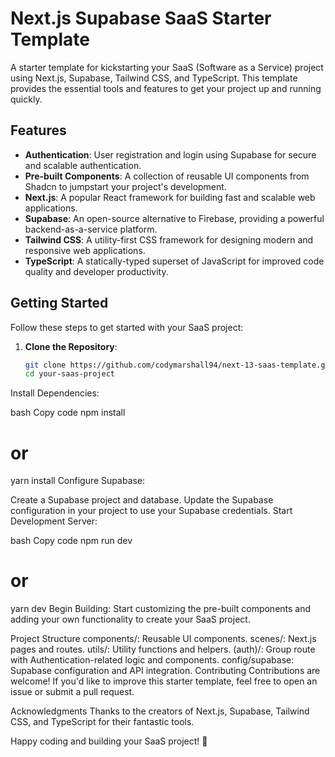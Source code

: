 # Next.js Supabase SaaS Starter Template

A starter template for kickstarting your SaaS (Software as a Service) project using Next.js, Supabase, Tailwind CSS, and TypeScript. This template provides the essential tools and features to get your project up and running quickly.

## Features

- **Authentication**: User registration and login using Supabase for secure and scalable authentication.
- **Pre-built Components**: A collection of reusable UI components from Shadcn to jumpstart your project's development.
- **Next.js**: A popular React framework for building fast and scalable web applications.
- **Supabase**: An open-source alternative to Firebase, providing a powerful backend-as-a-service platform.
- **Tailwind CSS**: A utility-first CSS framework for designing modern and responsive web applications.
- **TypeScript**: A statically-typed superset of JavaScript for improved code quality and developer productivity.

## Getting Started

Follow these steps to get started with your SaaS project:

1. **Clone the Repository**:

   ```bash
   git clone https://github.com/codymarshall94/next-13-saas-template.git
   cd your-saas-project
Install Dependencies:

bash
Copy code
npm install
# or
yarn install
Configure Supabase:

Create a Supabase project and database.
Update the Supabase configuration in your project to use your Supabase credentials.
Start Development Server:

bash
Copy code
npm run dev
# or
yarn dev
Begin Building: Start customizing the pre-built components and adding your own functionality to create your SaaS project.

Project Structure
components/: Reusable UI components.
scenes/: Next.js pages and routes.
utils/: Utility functions and helpers.
(auth)/: Group route with Authentication-related logic and components.
config/supabase: Supabase configuration and API integration.
Contributing
Contributions are welcome! If you'd like to improve this starter template, feel free to open an issue or submit a pull request.

Acknowledgments
Thanks to the creators of Next.js, Supabase, Tailwind CSS, and TypeScript for their fantastic tools.

Happy coding and building your SaaS project! 🚀
